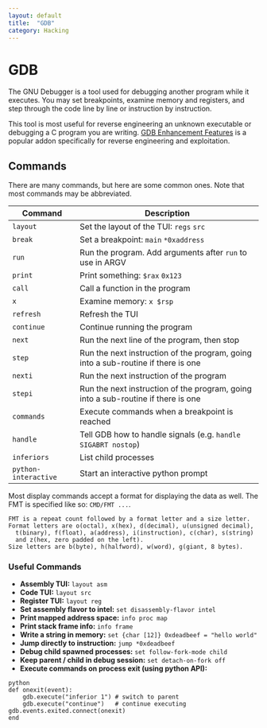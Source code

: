```yaml
---
layout: default
title:  "GDB"
category: Hacking
---
```


# GDB
The GNU Debugger is a tool used for debugging another program while
it executes. You may set breakpoints, examine memory and registers,
and step through the code line by line or instruction by instruction.

This tool is most useful for reverse engineering an unknown
executable or debugging a C program you are writing.  [GDB Enhancement
Features](https://github.com/hugsy/gef) is a popular addon specifically
for reverse engineering and exploitation.

## Commands
There are many commands, but here are some common ones. Note that most
commands may be abbreviated.

| Command | Description |
| ------- | ----------- |
| `layout` | Set the layout of the TUI: `regs` `src` |
| `break` | Set a breakpoint: `main` `*0xaddress` |
| `run` | Run the program. Add arguments after `run` to use in ARGV |
| `print` | Print something: `$rax` `0x123` |
| `call` | Call a function in the program |
| `x` | Examine memory: `x $rsp` |
| `refresh` | Refresh the TUI |
| `continue` | Continue running the program |
| `next` | Run the next line of the program, then stop |
| `step` | Run the next instruction of the program, going into a sub-routine if there is one |
| `nexti` | Run the next instruction of the program |
| `stepi` | Run the next instruction of the program, going into a sub-routine if there is one |
| `commands` | Execute commands when a breakpoint is reached |
| `handle` | Tell GDB how to handle signals (e.g. `handle SIGABRT nostop`) |
| `inferiors` | List child processes |
| `python-interactive` | Start an interactive python prompt |

Most display commands accept a format for displaying the data as well.
The FMT is specified like so: `CMD/FMT ...`.

```
FMT is a repeat count followed by a format letter and a size letter.
Format letters are o(octal), x(hex), d(decimal), u(unsigned decimal),
  t(binary), f(float), a(address), i(instruction), c(char), s(string)
  and z(hex, zero padded on the left).
Size letters are b(byte), h(halfword), w(word), g(giant, 8 bytes).
```

### Useful Commands

* **Assembly TUI:** `layout asm`
* **Code TUI:** `layout src`
* **Register TUI:** `layout reg`
* **Set assembly flavor to intel:** `set disassembly-flavor intel`
* **Print mapped address space:** `info proc map`
* **Print stack frame info:** `info frame`
* **Write a string in memory:** `set {char [12]} 0xdeadbeef = "hello world"`
* **Jump directly to instruction:** `jump *0xdeadbeef`
* **Debug child spawned processes:** `set follow-fork-mode child`
* **Keep parent / child in debug session:** `set detach-on-fork off`
* **Execute commands on process exit (using python API):**
```
python
def onexit(event):
    gdb.execute("inferior 1") # switch to parent
    gdb.execute("continue")   # continue executing
gdb.events.exited.connect(onexit)
end
```
